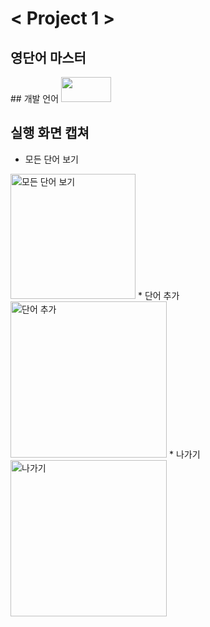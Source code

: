 # < Project 1 >

## 영단어 마스터 
<div>
## 개발 언어
<img src="https://img.shields.io/badge/Java-007396?style=flat&logo=OpenJDK&logoColor=white" width="80" height="40"/>  
<div>

## 실행 화면 캡쳐

* 모든 단어 보기
<img width="200" alt="모든 단어 보기" src="https://user-images.githubusercontent.com/103119924/188552985-47c4c7a6-266c-451a-871f-91a0fc265a26.png">
* 단어 추가
<img width="250" alt="단어 추가" src="https://user-images.githubusercontent.com/103119924/188553425-f5e0df00-60f9-4377-8313-fcbdfe8006d1.png">
* 나가기
<img width="250" alt="나가기" src="https://user-images.githubusercontent.com/103119924/188553497-b11c42cf-ad95-4655-83af-d0bd48775440.png">

